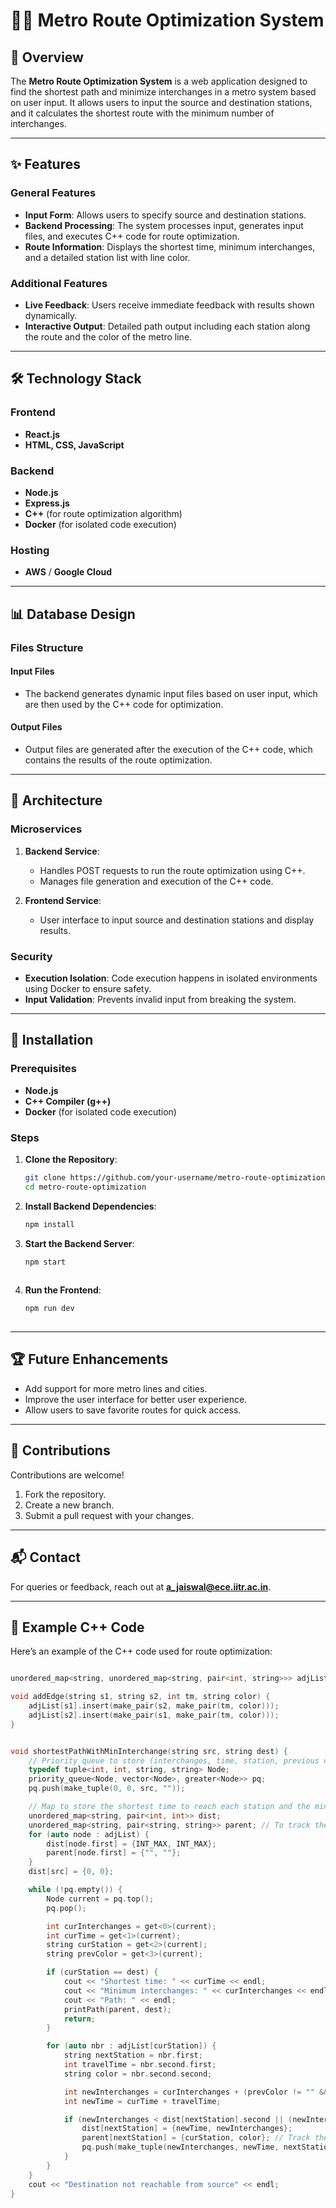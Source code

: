 
# 🧑‍💻 Metro Route Optimization System

## 🌟 Overview  
The **Metro Route Optimization System** is a web application designed to find the shortest path and minimize interchanges in a metro system based on user input. It allows users to input the source and destination stations, and it calculates the shortest route with the minimum number of interchanges.

---

## ✨ Features  

### General Features  
- **Input Form**: Allows users to specify source and destination stations.  
- **Backend Processing**: The system processes input, generates input files, and executes C++ code for route optimization.  
- **Route Information**: Displays the shortest time, minimum interchanges, and a detailed station list with line color.

### Additional Features  
- **Live Feedback**: Users receive immediate feedback with results shown dynamically.  
- **Interactive Output**: Detailed path output including each station along the route and the color of the metro line.

---

## 🛠️ Technology Stack  

### Frontend  
- **React.js**  
- **HTML, CSS, JavaScript**  

### Backend  
- **Node.js**  
- **Express.js**  
- **C++** (for route optimization algorithm)  
- **Docker** (for isolated code execution)  

### Hosting  
- **AWS** / **Google Cloud**  

---

## 📊 Database Design  

### Files Structure  

#### Input Files  
- The backend generates dynamic input files based on user input, which are then used by the C++ code for optimization.

#### Output Files  
- Output files are generated after the execution of the C++ code, which contains the results of the route optimization.

---

## 🧩 Architecture  

### Microservices  
1. **Backend Service**:  
   - Handles POST requests to run the route optimization using C++.
   - Manages file generation and execution of the C++ code.  

2. **Frontend Service**:  
   - User interface to input source and destination stations and display results.  

### Security  
- **Execution Isolation**: Code execution happens in isolated environments using Docker to ensure safety.  
- **Input Validation**: Prevents invalid input from breaking the system.

---

## 🚀 Installation  

### Prerequisites  
- **Node.js**  
- **C++ Compiler (g++)**  
- **Docker** (for isolated code execution)  

### Steps  

1. **Clone the Repository**:  
   ```bash  
   git clone https://github.com/your-username/metro-route-optimization.git  
   cd metro-route-optimization  
   

2. **Install Backend Dependencies**:  
   ```bash
   npm install  
   

3. **Start the Backend Server**:  
   ```bash  
   npm start  
     

4. **Run the Frontend**:  
   ```bash  
   npm run dev  
  

---

## 🏆 Future Enhancements  
- Add support for more metro lines and cities.  
- Improve the user interface for better user experience.  
- Allow users to save favorite routes for quick access.  

---

## 🤝 Contributions  
Contributions are welcome!  
1. Fork the repository.  
2. Create a new branch.  
3. Submit a pull request with your changes.  

---


## 📬 Contact  
For queries or feedback, reach out at **[a_jaiswal@ece.iitr.ac.in](mailto:a_jaiswal@ece.iitr.ac.in)**.  

---

## 📝 Example C++ Code  

Here’s an example of the C++ code used for route optimization:

```cpp

unordered_map<string, unordered_map<string, pair<int, string>>> adjList;

void addEdge(string s1, string s2, int tm, string color) {
    adjList[s1].insert(make_pair(s2, make_pair(tm, color)));
    adjList[s2].insert(make_pair(s1, make_pair(tm, color)));
}


void shortestPathWithMinInterchange(string src, string dest) {
    // Priority queue to store (interchanges, time, station, previous color)
    typedef tuple<int, int, string, string> Node;
    priority_queue<Node, vector<Node>, greater<Node>> pq;
    pq.push(make_tuple(0, 0, src, ""));

    // Map to store the shortest time to reach each station and the minimum interchanges
    unordered_map<string, pair<int, int>> dist;
    unordered_map<string, pair<string, string>> parent; // To track the path and color
    for (auto node : adjList) {
        dist[node.first] = {INT_MAX, INT_MAX};
        parent[node.first] = {"", ""};
    }
    dist[src] = {0, 0};

    while (!pq.empty()) {
        Node current = pq.top();
        pq.pop();

        int curInterchanges = get<0>(current);
        int curTime = get<1>(current);
        string curStation = get<2>(current);
        string prevColor = get<3>(current);

        if (curStation == dest) {
            cout << "Shortest time: " << curTime << endl;
            cout << "Minimum interchanges: " << curInterchanges << endl;
            cout << "Path: " << endl;
            printPath(parent, dest);
            return;
        }

        for (auto nbr : adjList[curStation]) {
            string nextStation = nbr.first;
            int travelTime = nbr.second.first;
            string color = nbr.second.second;

            int newInterchanges = curInterchanges + (prevColor != "" && prevColor != color);
            int newTime = curTime + travelTime;

            if (newInterchanges < dist[nextStation].second || (newInterchanges == dist[nextStation].second && newTime < dist[nextStation].first)) {
                dist[nextStation] = {newTime, newInterchanges};
                parent[nextStation] = {curStation, color}; // Track the path and color
                pq.push(make_tuple(newInterchanges, newTime, nextStation, color));
            }
        }
    }
    cout << "Destination not reachable from source" << endl;
}


